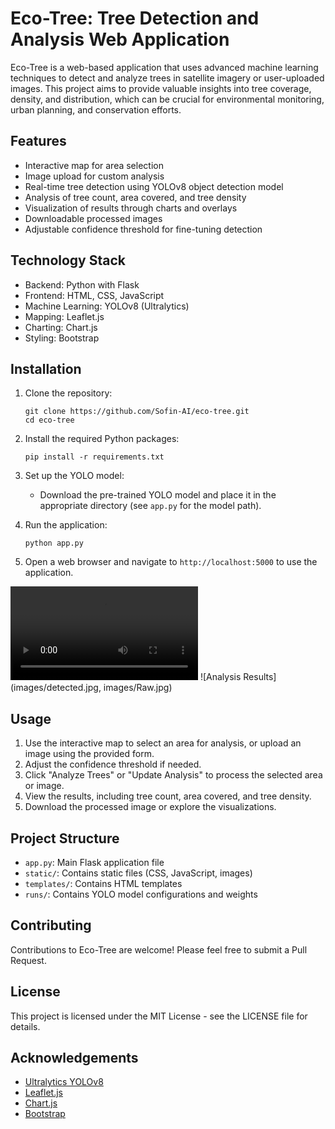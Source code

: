 # Eco-Tree: Tree Detection and Analysis Web Application

Eco-Tree is a web-based application that uses advanced machine learning techniques to detect and analyze trees in satellite imagery or user-uploaded images. This project aims to provide valuable insights into tree coverage, density, and distribution, which can be crucial for environmental monitoring, urban planning, and conservation efforts.

## Features

- Interactive map for area selection
- Image upload for custom analysis
- Real-time tree detection using YOLOv8 object detection model
- Analysis of tree count, area covered, and tree density
- Visualization of results through charts and overlays
- Downloadable processed images
- Adjustable confidence threshold for fine-tuning detection

## Technology Stack

- Backend: Python with Flask
- Frontend: HTML, CSS, JavaScript
- Machine Learning: YOLOv8 (Ultralytics)
- Mapping: Leaflet.js
- Charting: Chart.js
- Styling: Bootstrap

## Installation

1. Clone the repository:
   ```
   git clone https://github.com/Sofin-AI/eco-tree.git
   cd eco-tree
   ```

2. Install the required Python packages:
   ```
   pip install -r requirements.txt
   ```

3. Set up the YOLO model:
   - Download the pre-trained YOLO model and place it in the appropriate directory (see `app.py` for the model path).

4. Run the application:
   ```
   python app.py
   ```

5. Open a web browser and navigate to `http://localhost:5000` to use the application.
   
![Eco-Tree Interface](images/demo.mp4)
![Analysis Results](images/detected.jpg, images/Raw.jpg)

## Usage

1. Use the interactive map to select an area for analysis, or upload an image using the provided form.
2. Adjust the confidence threshold if needed.
3. Click "Analyze Trees" or "Update Analysis" to process the selected area or image.
4. View the results, including tree count, area covered, and tree density.
5. Download the processed image or explore the visualizations.

## Project Structure

- `app.py`: Main Flask application file
- `static/`: Contains static files (CSS, JavaScript, images)
- `templates/`: Contains HTML templates
- `runs/`: Contains YOLO model configurations and weights

## Contributing

Contributions to Eco-Tree are welcome! Please feel free to submit a Pull Request.

## License

This project is licensed under the MIT License - see the LICENSE file for details.

## Acknowledgements

- [Ultralytics YOLOv8](https://github.com/ultralytics/ultralytics)
- [Leaflet.js](https://leafletjs.com/)
- [Chart.js](https://www.chartjs.org/)
- [Bootstrap](https://getbootstrap.com/)

